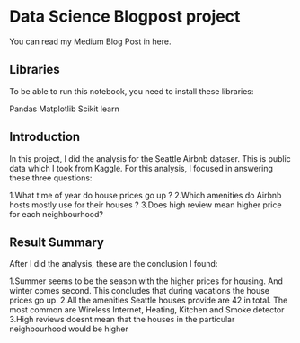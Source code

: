 # Data Science Blogpost project #

You can read my Medium Blog Post in here.

## Libraries ##
To be able to run this notebook, you need to install these libraries:

Pandas
Matplotlib
Scikit learn

## Introduction ##
In this project, I did the analysis for the Seattle Airbnb dataser. This is public data which I took from Kaggle.
For this analysis, I focused in answering these three questions:

1.What time of year do house prices go up ?
2.Which amenities do Airbnb hosts mostly use for their houses ?
3.Does high review mean higher price for each neighbourhood?

## Result Summary ##
After I did the analysis, these are the conclusion I found:

1.Summer seems to be the season with the higher prices for housing. And winter comes second. This concludes that during vacations the house prices go up.
2.All the amenities Seattle houses provide are 42 in total. The most common are Wireless Internet, Heating, Kitchen and Smoke detector
3.High reviews doesnt mean that the houses in the particular neighbourhood would be higher
